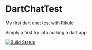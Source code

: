 DartChatTest
============

My first dart chat test with Rikulo

Simply a first try into making a dart app

[![Build Status](https://drone.io/github.com/madwill/DartChatTest/status.png)](https://drone.io/github.com/madwill/DartChatTest/latest)

